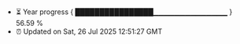 - ⏳ Year progress { ████████████████▁▁▁▁▁▁▁▁▁▁▁▁▁▁ } 56.59 %
- ⏰ Updated on Sat, 26 Jul 2025 12:51:27 GMT

